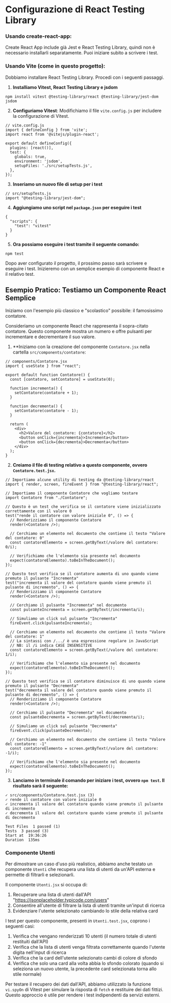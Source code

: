 # Configurazione di React Testing Library

### Usando create-react-app:

Create React App include già Jest e React Testing Library, quindi non è necessario installarli separatamente. Puoi iniziare subito a scrivere i test.

### Usando Vite (come in questo progetto):

Dobbiamo installare React Testing Library. Procedi con i seguenti passaggi.

1) **Installiamo Vitest, React Testing Library e jsdom**

```
npm install vitest @testing-library/react @testing-library/jest-dom jsdom
```

2) **Configuriamo Vitest**: Modifichiamo il file `vite.config.js` per includere la configurazione di Vitest.

```
// vite.config.js
import { defineConfig } from 'vite';
import react from '@vitejs/plugin-react';

export default defineConfig({
  plugins: [react()],
  test: {
    globals: true,
    environment: 'jsdom',
    setupFiles: './src/setupTests.js',
  },
});
```

3) **Inseriamo un nuovo file di setup per i test**

```
// src/setupTests.js
import "@testing-library/jest-dom";
```

4) **Aggiungiamo uno script nel `package.json` per eseguire i test**

```
{
  "scripts": {
    "test": "vitest"
  }
}
```

5) **Ora possiamo eseguire i test tramite il seguente comando:**

```
npm test
```

Dopo aver configurato il progetto, il prossimo passo sarà scrivere e eseguire i test. Inizieremo con un semplice esempio di componente React e il relativo test.
## Esempio Pratico: Testiamo un Componente React Semplice

Iniziamo con l'esempio più classico e "scolastico" possibile: il famosissimo contatore.

Consideriamo un componente React che rappresenta il sopra-citato contatore. Questo componente mostra un numero e offre pulsanti per incrementare e decrementare il suo valore.

1) **Iniziamo con la creazione del componente `Contatore.jsx` nella cartella `src/components/contatore`:

```
// components/Contatore.jsx
import { useState } from "react";

export default function Contatore() {
  const [contatore, setContatore] = useState(0);

  function incrementa() {
    setContatore(contatore + 1);
  }

  function decrementa() {
    setContatore(contatore - 1);
  }

  return (
    <div>
      <h2>Valore del contatore: {contatore}</h2>
      <button onClick={incrementa}>Incrementa</button>
      <button onClick={decrementa}>Decrementa</button>
    </div>
  );
}

```

2) **Creiamo il file di testing relativo a questo componente, ovvero `Contatore.test.jsx`.**

```
// Importiamo alcune utility di testing da @testing-library/react
import { render, screen, fireEvent } from "@testing-library/react";

// Importiamo il componente Contatore che vogliamo testare
import Contatore from "./Contatore";

// Questo è un test che verifica se il contatore viene inizializzato correttamente con il valore 0
test("rende il contatore con valore iniziale 0", () => {
  // Renderizziamo il componente Contatore
  render(<Contatore />);

  // Cerchiamo un elemento nel documento che contiene il testo "Valore del contatore: 0"
  const contatoreElemento = screen.getByText(/valore del contatore: 0/i);

  // Verifichiamo che l'elemento sia presente nel documento
  expect(contatoreElemento).toBeInTheDocument();
});

// Questo test verifica se il contatore aumenta di uno quando viene premuto il pulsante "Incrementa"
test("incrementa il valore del contatore quando viene premuto il pulsante di incremento", () => {
  // Renderizziamo il componente Contatore
  render(<Contatore />);

  // Cerchiamo il pulsante "Incrementa" nel documento
  const pulsanteIncrementa = screen.getByText(/incrementa/i);

  // Simuliamo un click sul pulsante "Incrementa"
  fireEvent.click(pulsanteIncrementa);

  // Cerchiamo un elemento nel documento che contiene il testo "Valore del contatore: 1"
  // La sintassi con /.../ è una espressione regolare in JavaScript
  // NB: il /i indica CASE INSENSITIVE
  const contatoreElemento = screen.getByText(/valore del contatore: 1/i);

  // Verifichiamo che l'elemento sia presente nel documento
  expect(contatoreElemento).toBeInTheDocument();
});

// Questo test verifica se il contatore diminuisce di uno quando viene premuto il pulsante "Decrementa"
test("decrementa il valore del contatore quando viene premuto il pulsante di decremento", () => {
  // Renderizziamo il componente Contatore
  render(<Contatore />);

  // Cerchiamo il pulsante "Decrementa" nel documento
  const pulsanteDecrementa = screen.getByText(/decrementa/i);

  // Simuliamo un click sul pulsante "Decrementa"
  fireEvent.click(pulsanteDecrementa);

  // Cerchiamo un elemento nel documento che contiene il testo "Valore del contatore: -1"
  const contatoreElemento = screen.getByText(/valore del contatore: -1/i);

  // Verifichiamo che l'elemento sia presente nel documento
  expect(contatoreElemento).toBeInTheDocument();
});
```

3) **Lanciamo in terminale il comando per iniziare i test, ovvero `npm test`. Il risultato sarà il seguente:**

```
✓ src/components/Contatore.test.jsx (3)
✓ rende il contatore con valore iniziale 0
✓ incrementa il valore del contatore quando viene premuto il pulsante di incremento
✓ decrementa il valore del contatore quando viene premuto il pulsante di decremento

Test Files  1 passed (1)
Tests  3 passed (3)
Start at  19:36:26
Duration  135ms
```

### Componente Utenti

Per dimostrare un caso d'uso più realistico, abbiamo anche testato un componente `Utenti` che recupera una lista di utenti da un'API esterna e permette di filtrarli e selezionarli.

Il componente `Utenti.jsx` si occupa di:

1. Recuperare una lista di utenti dall'API "https://jsonplaceholder.typicode.com/users"
2. Consentire all'utente di filtrare la lista di utenti tramite un'input di ricerca
3. Evidenziare l'utente selezionato cambiando lo stile della relativa card

I test per questo componente, presenti in `Utenti.test.jsx`, coprono i seguenti casi:

1. Verifica che vengano renderizzati 10 utenti (il numero totale di utenti restituiti dall'API)
2. Verifica che la lista di utenti venga filtrata correttamente quando l'utente digita nell'input di ricerca
3. Verifica che la card dell'utente selezionato cambi di colore di sfondo
4. Verifica che solo una card alla volta abbia lo sfondo colorato (quando si seleziona un nuovo utente, la precedente card selezionata torna allo stile normale)

Per testare il recupero dei dati dall'API, abbiamo utilizzato la funzione `vi.spyOn` di Vitest per simulare la risposta di `fetch` e restituire dei dati fittizi. Questo approccio è utile per rendere i test indipendenti da servizi esterni.
